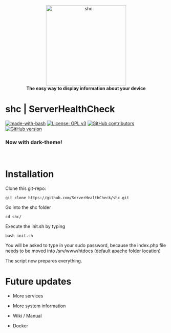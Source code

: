 <p align="center">
    <a href="https://github.com/junglert/shc/">
        <img src="https://github.com/junglert/shc/blob/master/media/shc_logo.png" width="250" height="250" alt="shc">
    </a>
    <br>
    <strong>The easy way to display information about your device</strong>  
</p>

# shc  | ServerHealthCheck	
[![made-with-bash](https://img.shields.io/badge/Made%20with-Bash-1f425f.svg)](https://www.gnu.org/software/bash/)
[![License: GPL v3](https://img.shields.io/badge/License-GPLv3-blue.svg)](https://www.gnu.org/licenses/gpl-3.0)
[![GitHub contributors](https://img.shields.io/github/contributors/Naereen/StrapDown.js.svg)](https://github.com/junglert/shc/graphs/contributors)
[![GitHub version](https://d25lcipzij17d.cloudfront.net/badge.svg?id=gh&type=6&v=3.2)](https://github.com/junglert/shc/releases/tag/shc_v3.2)

### Now with dark-theme!

<br>

# Installation
  
  Clone this git-repo: 
  
	git clone https://github.com/ServerHealthCheck/shc.git
            
 
  Go into the shc folder
  
 	cd shc/
	   
  Execute the init.sh by typing
   
	bash init.sh
  
  You will be asked to type in your sudo password, because the index.php file needs to be moved into /srv/www/htdocs (default apache folder location)
  
  The script now prepares everything.
  
        
# Future updates

   - More services
   
   - More system information
     
   - Wiki / Manual 
    
   - Docker      
